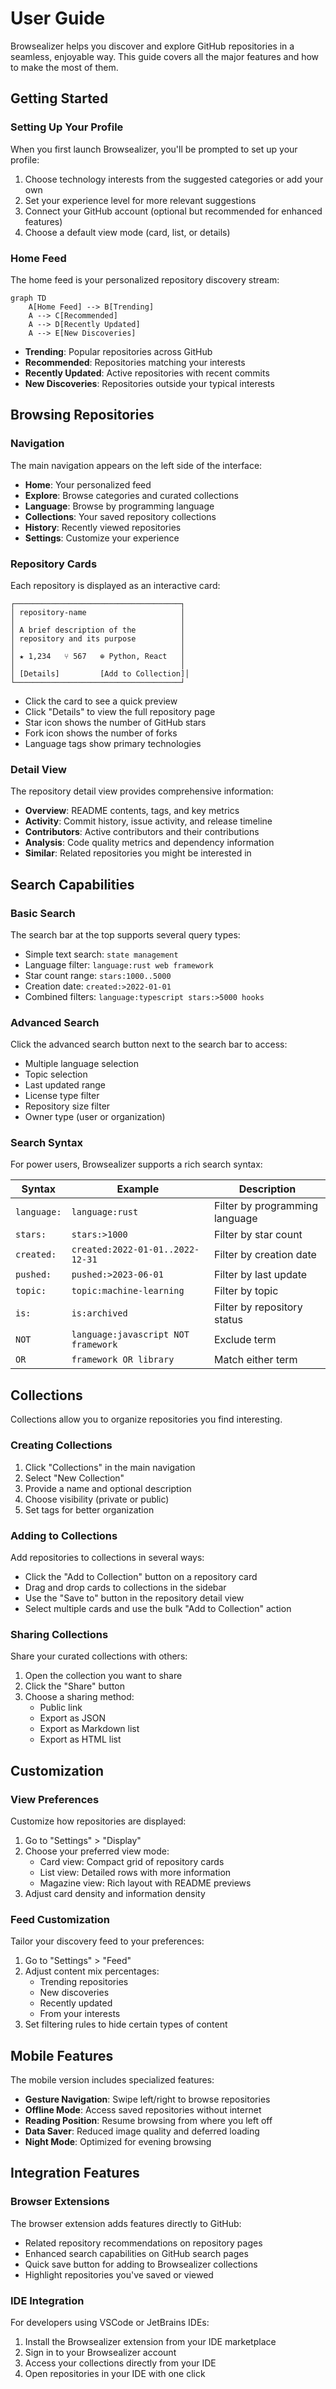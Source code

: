 # User Guide

Browsealizer helps you discover and explore GitHub repositories in a seamless, enjoyable way. This guide covers all the major features and how to make the most of them.

## Getting Started

### Setting Up Your Profile

When you first launch Browsealizer, you'll be prompted to set up your profile:

1. Choose technology interests from the suggested categories or add your own
2. Set your experience level for more relevant suggestions
3. Connect your GitHub account (optional but recommended for enhanced features)
4. Choose a default view mode (card, list, or details)

### Home Feed

The home feed is your personalized repository discovery stream:

```mermaid
graph TD
    A[Home Feed] --> B[Trending]
    A --> C[Recommended]
    A --> D[Recently Updated]
    A --> E[New Discoveries]
```

- **Trending**: Popular repositories across GitHub
- **Recommended**: Repositories matching your interests
- **Recently Updated**: Active repositories with recent commits
- **New Discoveries**: Repositories outside your typical interests

## Browsing Repositories

### Navigation

The main navigation appears on the left side of the interface:

- **Home**: Your personalized feed
- **Explore**: Browse categories and curated collections
- **Language**: Browse by programming language
- **Collections**: Your saved repository collections
- **History**: Recently viewed repositories
- **Settings**: Customize your experience

### Repository Cards

Each repository is displayed as an interactive card:

```
┌─────────────────────────────────────┐
│ repository-name                     │
│                                     │
│ A brief description of the          │
│ repository and its purpose          │
│                                     │
│ ★ 1,234   ⑂ 567   ⊕ Python, React   │
│                                     │
│ [Details]         [Add to Collection]│
└─────────────────────────────────────┘
```

- Click the card to see a quick preview
- Click "Details" to view the full repository page
- Star icon shows the number of GitHub stars
- Fork icon shows the number of forks
- Language tags show primary technologies

### Detail View

The repository detail view provides comprehensive information:

- **Overview**: README contents, tags, and key metrics
- **Activity**: Commit history, issue activity, and release timeline
- **Contributors**: Active contributors and their contributions
- **Analysis**: Code quality metrics and dependency information
- **Similar**: Related repositories you might be interested in

## Search Capabilities

### Basic Search

The search bar at the top supports several query types:

- Simple text search: `state management`
- Language filter: `language:rust web framework`
- Star count range: `stars:1000..5000`
- Creation date: `created:>2022-01-01`
- Combined filters: `language:typescript stars:>5000 hooks`

### Advanced Search

Click the advanced search button next to the search bar to access:

- Multiple language selection
- Topic selection
- Last updated range
- License type filter
- Repository size filter
- Owner type (user or organization)

### Search Syntax

For power users, Browsealizer supports a rich search syntax:

| Syntax | Example | Description |
|--------|---------|-------------|
| `language:` | `language:rust` | Filter by programming language |
| `stars:` | `stars:>1000` | Filter by star count |
| `created:` | `created:2022-01-01..2022-12-31` | Filter by creation date |
| `pushed:` | `pushed:>2023-06-01` | Filter by last update |
| `topic:` | `topic:machine-learning` | Filter by topic |
| `is:` | `is:archived` | Filter by repository status |
| `NOT` | `language:javascript NOT framework` | Exclude term |
| `OR` | `framework OR library` | Match either term |

## Collections

Collections allow you to organize repositories you find interesting.

### Creating Collections

1. Click "Collections" in the main navigation
2. Select "New Collection"
3. Provide a name and optional description
4. Choose visibility (private or public)
5. Set tags for better organization

### Adding to Collections

Add repositories to collections in several ways:

- Click the "Add to Collection" button on a repository card
- Drag and drop cards to collections in the sidebar
- Use the "Save to" button in the repository detail view
- Select multiple cards and use the bulk "Add to Collection" action

### Sharing Collections

Share your curated collections with others:

1. Open the collection you want to share
2. Click the "Share" button
3. Choose a sharing method:
   - Public link
   - Export as JSON
   - Export as Markdown list
   - Export as HTML list

## Customization

### View Preferences

Customize how repositories are displayed:

1. Go to "Settings" > "Display"
2. Choose your preferred view mode:
   - Card view: Compact grid of repository cards
   - List view: Detailed rows with more information
   - Magazine view: Rich layout with README previews
3. Adjust card density and information density

### Feed Customization

Tailor your discovery feed to your preferences:

1. Go to "Settings" > "Feed"
2. Adjust content mix percentages:
   - Trending repositories
   - New discoveries
   - Recently updated
   - From your interests
3. Set filtering rules to hide certain types of content

## Mobile Features

The mobile version includes specialized features:

- **Gesture Navigation**: Swipe left/right to browse repositories
- **Offline Mode**: Access saved repositories without internet
- **Reading Position**: Resume browsing from where you left off
- **Data Saver**: Reduced image quality and deferred loading
- **Night Mode**: Optimized for evening browsing

## Integration Features

### Browser Extensions

The browser extension adds features directly to GitHub:

- Related repository recommendations on repository pages
- Enhanced search capabilities on GitHub search pages
- Quick save button for adding to Browsealizer collections
- Highlight repositories you've saved or viewed

### IDE Integration

For developers using VSCode or JetBrains IDEs:

1. Install the Browsealizer extension from your IDE marketplace
2. Sign in to your Browsealizer account
3. Access your collections directly from your IDE
4. Open repositories in your IDE with one click